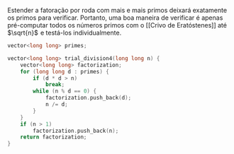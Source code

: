 
Estender a fatoração por roda com mais e mais primos deixará exatamente os primos para verificar. Portanto, uma boa maneira de verificar é apenas pré-computar todos os números primos com o [[Crivo de Eratóstenes]] até  $\sqrt{n}$  e testá-los individualmente.

```cpp
vector<long long> primes;

vector<long long> trial_division4(long long n) {
    vector<long long> factorization;
    for (long long d : primes) {
        if (d * d > n)
            break;
        while (n % d == 0) {
            factorization.push_back(d);
            n /= d;
        }
    }
    if (n > 1)
        factorization.push_back(n);
    return factorization;
}
```

